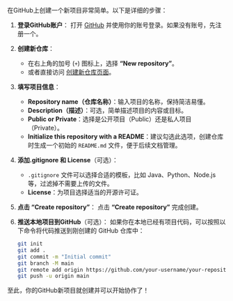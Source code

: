 在GitHub上创建一个新项目非常简单。以下是详细的步骤：

1. **登录GitHub账户**：
   打开 [GitHub](https://github.com) 并使用你的账号登录。如果没有账号，先注册一个。

2. **创建新仓库**：
   - 在右上角的加号 (`+`) 图标上，选择 **“New repository”**。
   - 或者直接访问 [创建新仓库页面](https://github.com/new)。

3. **填写项目信息**：
   - **Repository name（仓库名称）**：输入项目的名称，保持简洁易懂。
   - **Description（描述）**：可选，简单描述项目的内容或目标。
   - **Public or Private**：选择是公开项目（Public）还是私人项目（Private）。
   - **Initialize this repository with a README**：建议勾选此选项，创建仓库时生成一个初始的 `README.md` 文件，便于后续文档管理。

4. **添加.gitignore 和 License**（可选）：
   - `.gitignore` 文件可以选择合适的模板，比如 Java、Python、Node.js 等，过滤掉不需要上传的文件。
   - **License**：为项目选择适当的开源许可证。

5. **点击 “Create repository”**：
   点击 **“Create repository”** 完成创建。

6. **推送本地项目到GitHub**（可选）：
   如果你在本地已经有项目代码，可以按照以下命令将代码推送到刚创建的 GitHub 仓库中：

   ```bash
   git init
   git add .
   git commit -m "Initial commit"
   git branch -M main
   git remote add origin https://github.com/your-username/your-repository.git
   git push -u origin main
   ```

至此，你的GitHub新项目就创建并可以开始协作了！
